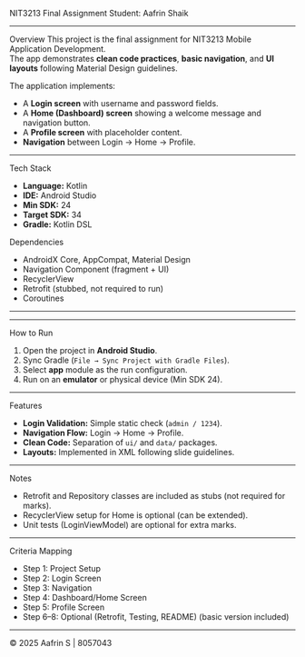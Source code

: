  NIT3213 Final Assignment 
Student: Aafrin Shaik  
 

---

 Overview
This project is the final assignment for NIT3213 Mobile Application Development.  
The app demonstrates **clean code practices**, **basic navigation**, and **UI layouts** following Material Design guidelines.

The application implements:
- A **Login screen** with username and password fields.  
- A **Home (Dashboard) screen** showing a welcome message and navigation button.  
- A **Profile screen** with placeholder content.  
- **Navigation** between Login → Home → Profile.  

---

 Tech Stack
- **Language:** Kotlin  
- **IDE:** Android Studio  
- **Min SDK:** 24  
- **Target SDK:** 34  
- **Gradle:** Kotlin DSL  

 Dependencies
- AndroidX Core, AppCompat, Material Design  
- Navigation Component (fragment + UI)  
- RecyclerView  
- Retrofit (stubbed, not required to run)  
- Coroutines  

---


---


 How to Run
1. Open the project in **Android Studio**.  
2. Sync Gradle (`File → Sync Project with Gradle Files`).  
3. Select **app** module as the run configuration.  
4. Run on an **emulator** or physical device (Min SDK 24).  

---

 Features
- **Login Validation:** Simple static check (`admin / 1234`).  
- **Navigation Flow:** Login → Home → Profile.  
- **Clean Code:** Separation of `ui/` and `data/` packages.  
- **Layouts:** Implemented in XML following slide guidelines.  

---

Notes
- Retrofit and Repository classes are included as stubs (not required for marks).  
- RecyclerView setup for Home is optional (can be extended).  
- Unit tests (LoginViewModel) are optional for extra marks.  

---

  Criteria Mapping
- Step 1: Project Setup 
- Step 2: Login Screen   
- Step 3: Navigation   
- Step 4: Dashboard/Home Screen 
- Step 5: Profile Screen   
- Step 6–8: Optional (Retrofit, Testing, README)  (basic version included)  

---

© 2025 Aafrin S | 8057043

